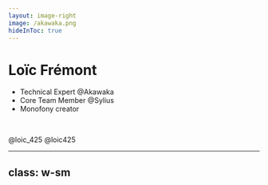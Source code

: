 ```yaml
---
layout: image-right
image: /akawaka.png
hideInToc: true
---
```


# Loïc Frémont

* Technical Expert @Akawaka
* Core Team Member @Sylius
* Monofony creator

<br />

<uim-twitter class="text-3xl text-blue-400 mx-2 my--2" /> @loic_425 
<uim-github class="text-3xl text-black-400 mx-2 my--2" /> @loic425

---
class: w-sm
---

<Toc maxDepth="1" />
